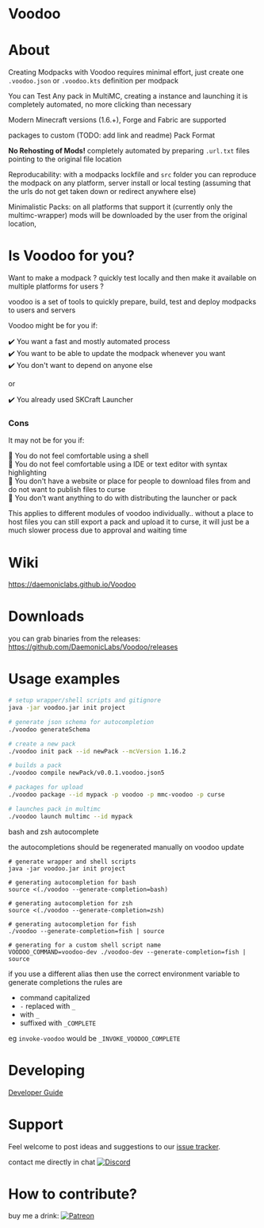 # Voodoo

About
=====

Creating Modpacks with Voodoo requires minimal effort, just create one `.voodoo.json`  or `.voodoo.kts` definition per modpack

You can Test Any pack in MultiMC, creating a instance and launching it is completely automated, no more clicking than necessary

Modern Minecraft versions (1.6.+), Forge and Fabric are supported

packages to custom (TODO: add link and readme) Pack Format

**No Rehosting of Mods!** completely automated by preparing `.url.txt` files pointing to the original file location

Reproducability: with a modpacks lockfile and `src` folder you can reproduce the modpack on any platform, server install or local testing
(assuming that the urls do not get taken down or redirect anywhere else)

Minimalistic Packs: on all platforms that support it (currently only the multimc-wrapper) mods will be downloaded by the user from the original location,  


Is Voodoo for you?
==================

Want to make a modpack ? quickly test locally and then make it available on multiple platforms for users ?

voodoo is a set of tools to quickly prepare, build, test and deploy modpacks to users and servers

Voodoo might be for you if: 

:heavy_check_mark: You want a fast and mostly automated process  
:heavy_check_mark: You want to be able to update the modpack whenever you want  
:heavy_check_mark: You don't want to depend on anyone else  

or

:heavy_check_mark: You already used SKCraft Launcher  

### Cons
It may not be for you if:

:small_orange_diamond: You do not feel comfortable using a shell  
:small_orange_diamond: You do not feel comfortable using a IDE or text editor with syntax highlighting  
:small_orange_diamond: You don't have a website or place for people to download files from 
and do not want to publish files to curse  
:small_orange_diamond: You don't want anything to do with distributing the launcher or pack  

This applies to different modules of voodoo individually.. without a place to host files you can still export
a pack and upload it to curse, it will just be a much slower process due to approval and waiting time

Wiki
====

https://daemoniclabs.github.io/Voodoo

Downloads
=========

you can grab binaries from the releases: https://github.com/DaemonicLabs/Voodoo/releases

Usage examples
==============

```bash
# setup wrapper/shell scripts and gitignore
java -jar voodoo.jar init project

# generate json schema for autocompletion
./voodoo generateSchema

# create a new pack
./voodoo init pack --id newPack --mcVersion 1.16.2

# builds a pack
./voodoo compile newPack/v0.0.1.voodoo.json5

# packages for upload
./voodoo package --id mypack -p voodoo -p mmc-voodoo -p curse

# launches pack in multimc
./voodoo launch multimc --id mypack

```

bash and zsh autocomplete

the autocompletions should be regenerated manually on voodoo update

```
# generate wrapper and shell scripts
java -jar voodoo.jar init project

# generating autocompletion for bash
source <(./voodoo --generate-completion=bash)

# generating autocompletion for zsh
source <(./voodoo --generate-completion=zsh)

# generating autocompletion for fish
./voodoo --generate-completion=fish | source

# generating for a custom shell script name
VOODOO_COMMAND=voodoo-dev ./voodoo-dev --generate-completion=fish | source
```

if you use a different alias then use the correct environment variable to generate completions
the rules are

- command capitalized
- `-` replaced with `_`
- with `_`
- suffixed with `_COMPLETE`

eg `invoke-voodoo` would be `_INVOKE_VOODOO_COMPLETE`

Developing
==========

[Developer Guide](https://github.com/DaemonicLabs/Voodoo/wiki/Developer-Guide)

Support
=======

Feel welcome to post ideas and suggestions to our [issue tracker](https://github.com/DaemonicLabs/Voodoo/issues).

contact me directly in chat [![Discord](https://img.shields.io/discord/342696338556977153.svg?style=flat-square&label=%23ai-lab&logo=discord)](https://discord.gg/SRFkHfp)

How to contribute?
==================

buy me a drink: [![Patreon](https://img.shields.io/badge/Patreon-Nikkyai-red.svg?style=flat-square)](https://www.patreon.com/NikkyAi)
